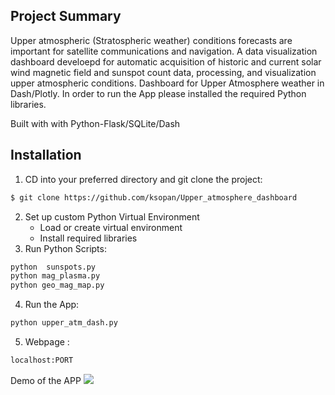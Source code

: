 
## Project Summary
Upper atmospheric (Stratospheric weather) conditions forecasts are important for satellite communications and navigation. A data visualization dashboard develoepd for automatic acquisition of historic and current solar wind magnetic field and sunspot count data, processing, and visualization upper atmospheric conditions.
Dashboard for Upper Atmosphere  weather in Dash/Plotly. In order to run the App please installed the required Python libraries.


Built with with Python-Flask/SQLite/Dash

## Installation

1.  CD into your preferred directory and git clone the project:

```bash
$ git clone https://github.com/ksopan/Upper_atmosphere_dashboard
```
2. Set up custom Python Virtual Environment
    * Load or create virtual environment
    * Install required libraries
3. Run Python Scripts:
```bash
python  sunspots.py
python mag_plasma.py
python geo_mag_map.py
```
4. Run the App:
```bash
python upper_atm_dash.py
```
5. Webpage :

```bash
localhost:PORT 
```

Demo of the APP
![](Demo_Upper_Atmosphere.gif)

